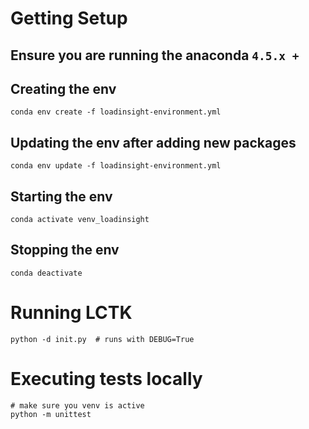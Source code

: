 # Getting Setup
## Ensure you are running the anaconda `4.5.x +`

## Creating the env
```
conda env create -f loadinsight-environment.yml
```

## Updating the env after adding new packages
```
conda env update -f loadinsight-environment.yml
```

## Starting the env
```
conda activate venv_loadinsight
```

## Stopping the env
```
conda deactivate
```

# Running LCTK

```
python -d init.py  # runs with DEBUG=True
```

# Executing tests locally
```
# make sure you venv is active
python -m unittest
```